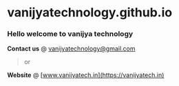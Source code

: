 # vanijyatechnology.github.io

### Hello welcome to vanijya technology
**Contact us** @ vanijyatechnology@gmail.com
>or

**Website** @ [www.vanijyatech.in](https://vanijyatech.in)

